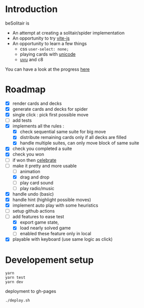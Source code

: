 # Introduction 

beSolitair is

- An attempt at creating a solitair/spider implementation
- An opportunity to try [vite-js](https://vitejs.dev/)
- An opportunity to learn a few things
    - css `user-select: none;` 
    - playing cards with [unicode](https://en.wikipedia.org/wiki/Playing_cards_in_Unicode)
    - [uvu](https://twitter.com/lukeed05/status/1283133709491662848) and c8

You can have a look at the progress [here](https://mestachs.github.io/besolitair/)

# Roadmap

  - [x] render cards and decks
  - [x] generate cards and decks for spider
  - [x] single click : pick first possible move
  - [ ] add tests
  - [x] implements all the rules :
       - [x] check sequential same suite for big move
       - [x] distribute remaining cards only if all decks are filled
       - [x] handle multiple suites, can only move block of same suite
  - [x] check you completed a suite
  - [x] check you won 
  - [ ] if won then [celebrate](https://github.com/crashmax-off/fireworks-js/)
  - [ ] make it pretty and more usable
       - [ ] animation
       - [x] drag and drop
       - [ ] play card sound
       - [ ] play radio/music
  - [x] handle undo (basic)
  - [x] handle hint (highlight possible moves)
  - [x] implement auto play with some heuristics
  - [ ] setup github actions
  - [ ] add features to ease test 
      - [x] export game state, 
      - [x] load nearly solved game
      - [ ] enabled these feature only in local
  - [x] playable with keyboard (use same logic as click)

# Developement setup

```
yarn
yarn test
yarn dev
```

deployment to gh-pages

```
./deploy.sh
```
